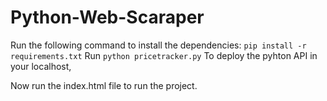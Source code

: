 # Python-Web-Scaraper

Run the following command to install the dependencies:
``pip install -r requirements.txt``
Run ``python pricetracker.py`` To deploy the pyhton API in your localhost,

Now run the index.html file to run the project.
